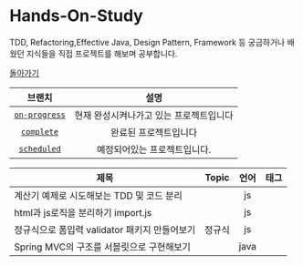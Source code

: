 # Hands-On-Study
TDD, Refactoring,Effective Java, Design Pattern, Framework 등 궁금하거나 배웠던 지식들을 직접 프로젝트를 해보며 공부합니다.

[돌아가기](../../tree/main)

|  브랜치 | 설명 |
|:-:|:-:|
|[`on-progress`](../../tree/on-progress)|현재 완성시켜나가고 있는 프로젝트입니다|
|[`complete`](../../tree/complete)|완료된 프로젝트입니다|
|[`scheduled`](../../tree/scheduled)|예정되어있는 프로젝트입니다.|


|  제목 | Topic  |  언어 | 태그 |
|-|:-:|:-:|-|
|  계산기 예제로 시도해보는 TDD 및 코드 분리 |  | js|  |
| html과 js로직을 분리하기 import.js|  | js|  |
| 정규식으로 폼입력 validator 패키지 만들어보기| 정규식 | js|  |
| Spring MVC의 구조를 서블릿으로 구현해보기 | | java |



